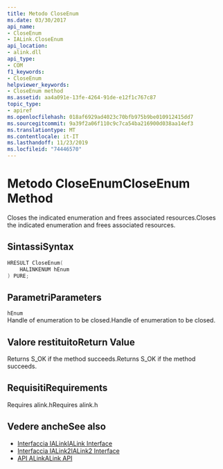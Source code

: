 ```yaml
---
title: Metodo CloseEnum
ms.date: 03/30/2017
api_name:
- CloseEnum
- IALink.CloseEnum
api_location:
- alink.dll
api_type:
- COM
f1_keywords:
- CloseEnum
helpviewer_keywords:
- CloseEnum method
ms.assetid: aa4a091e-13fe-4264-91de-e12f1c767c87
topic_type:
- apiref
ms.openlocfilehash: 018af6929ad4023c70bfb975b9be010912415dd7
ms.sourcegitcommit: 9a39f2a06f110c9c7ca54ba216900d038aa14ef3
ms.translationtype: MT
ms.contentlocale: it-IT
ms.lasthandoff: 11/23/2019
ms.locfileid: "74446570"
---
```

# <a name="closeenum-method"></a><span data-ttu-id="9f584-102">Metodo CloseEnum</span><span class="sxs-lookup"><span data-stu-id="9f584-102">CloseEnum Method</span></span>
<span data-ttu-id="9f584-103">Closes the indicated enumeration and frees associated resources.</span><span class="sxs-lookup"><span data-stu-id="9f584-103">Closes the indicated enumeration and frees associated resources.</span></span>  
  
## <a name="syntax"></a><span data-ttu-id="9f584-104">Sintassi</span><span class="sxs-lookup"><span data-stu-id="9f584-104">Syntax</span></span>  
  
```cpp  
HRESULT CloseEnum(  
    HALINKENUM hEnum  
) PURE;  
```  
  
## <a name="parameters"></a><span data-ttu-id="9f584-105">Parametri</span><span class="sxs-lookup"><span data-stu-id="9f584-105">Parameters</span></span>  
 `hEnum`  
 <span data-ttu-id="9f584-106">Handle of enumeration to be closed.</span><span class="sxs-lookup"><span data-stu-id="9f584-106">Handle of enumeration to be closed.</span></span>  
  
## <a name="return-value"></a><span data-ttu-id="9f584-107">Valore restituito</span><span class="sxs-lookup"><span data-stu-id="9f584-107">Return Value</span></span>  
 <span data-ttu-id="9f584-108">Returns S_OK if the method succeeds.</span><span class="sxs-lookup"><span data-stu-id="9f584-108">Returns S_OK if the method succeeds.</span></span>  
  
## <a name="requirements"></a><span data-ttu-id="9f584-109">Requisiti</span><span class="sxs-lookup"><span data-stu-id="9f584-109">Requirements</span></span>  
 <span data-ttu-id="9f584-110">Requires alink.h</span><span class="sxs-lookup"><span data-stu-id="9f584-110">Requires alink.h</span></span>  
  
## <a name="see-also"></a><span data-ttu-id="9f584-111">Vedere anche</span><span class="sxs-lookup"><span data-stu-id="9f584-111">See also</span></span>

- [<span data-ttu-id="9f584-112">Interfaccia IALink</span><span class="sxs-lookup"><span data-stu-id="9f584-112">IALink Interface</span></span>](ialink-interface.md)
- [<span data-ttu-id="9f584-113">Interfaccia IALink2</span><span class="sxs-lookup"><span data-stu-id="9f584-113">IALink2 Interface</span></span>](ialink2-interface.md)
- [<span data-ttu-id="9f584-114">API ALink</span><span class="sxs-lookup"><span data-stu-id="9f584-114">ALink API</span></span>](index.md)
